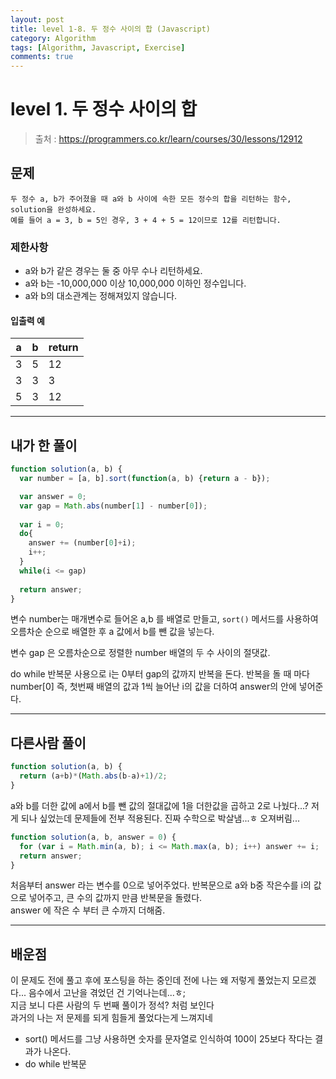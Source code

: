 ```yaml
---
layout: post
title: level 1-8. 두 정수 사이의 합 (Javascript)
category: Algorithm
tags: [Algorithm, Javascript, Exercise]
comments: true
---
```

# level 1. 두 정수 사이의 합
> 출처 : <https://programmers.co.kr/learn/courses/30/lessons/12912>

## 문제

```
두 정수 a, b가 주어졌을 때 a와 b 사이에 속한 모든 정수의 합을 리턴하는 함수, solution을 완성하세요.
예를 들어 a = 3, b = 5인 경우, 3 + 4 + 5 = 12이므로 12를 리턴합니다.
```

### 제한사항

  - a와 b가 같은 경우는 둘 중 아무 수나 리턴하세요.
  - a와 b는 -10,000,000 이상 10,000,000 이하인 정수입니다.
  - a와 b의 대소관계는 정해져있지 않습니다.

#### 입출력 예

a | b | return 
--------- | --------- | ---------
3 | 5 | 12
3 | 3 | 3
5 | 3 | 12

***

## 내가 한 풀이
```javascript
function solution(a, b) {
  var number = [a, b].sort(function(a, b) {return a - b});

  var answer = 0;
  var gap = Math.abs(number[1] - number[0]);
  
  var i = 0;
  do{
    answer += (number[0]+i);
    i++;
  }
  while(i <= gap)
  
  return answer;
}
```
변수 number는 매개변수로 들어온 a,b 를 배열로 만들고, `sort()` 메서드를 사용하여 오름차순 순으로 배열한 후 a 값에서 b를 뺀 값을 넣는다.  
  
변수 gap 은 오름차순으로 정렬한 number 배열의 두 수 사이의 절댓값.  
  
do while 반복문 사용으로 i는 0부터 gap의 값까지 반복을 돈다.
반복을 돌 때 마다 number[0] 즉, 첫번째 배열의 값과 1씩 늘어난 i의 값을 더하여 answer의 안에 넣어준다.

***

## 다른사람 풀이
```javascript
function solution(a, b) {
  return (a+b)*(Math.abs(b-a)+1)/2;
}
```
a와 b를 더한 값에 a에서 b를 뺀 값의 절대값에 1을 더한값을 곱하고 2로 나눴다...?
저게 되나 싶었는데 문제들에 전부 적용된다.
진짜 수학으로 박살냄...ㅎ 오져버림...

```javascript
function solution(a, b, answer = 0) {
  for (var i = Math.min(a, b); i <= Math.max(a, b); i++) answer += i;
  return answer;
}
```
처음부터 answer 라는 변수를 0으로 넣어주었다.
반복문으로 a와 b중 작은수를 i의 값으로 넣어주고, 큰 수의 값까지 만큼 반복문을 돌렸다.  
answer 에 작은 수 부터 큰 수까지 더해줌.
***

## 배운점

이 문제도 전에 풀고 후에 포스팅을 하는 중인데 전에 나는 왜 저렇게 풀었는지 모르겠다... 음수에서 고난을 겪었던 건 기억나는데...ㅎ;  
지금 보니 다른 사람의 두 번째 풀이가 정석? 처럼 보인다  
과거의 나는 저 문제를 되게 힘들게 풀었다는게 느껴지네

- sort() 메서드를 그냥 사용하면 숫자를 문자열로 인식하여 100이 25보다 작다는 결과가 나온다. 
- do while 반복문
